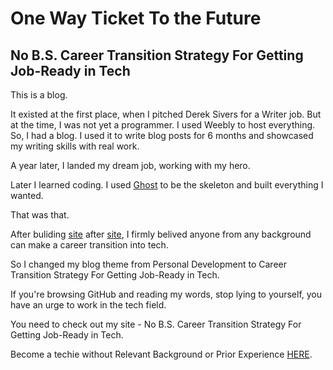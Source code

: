# One Way Ticket To the Future
## No B.S. Career Transition Strategy For Getting Job-Ready in Tech

This is a blog.

It existed at the first place, when I pitched Derek Sivers for a Writer job. But at the time, I was not yet a programmer. I used Weebly to host everything. So, I had a blog. I used it to write blog posts for 6 months and showcased my writing skills with real work.

A year later, I landed my dream job, working with my hero.

Later I learned coding. I used [Ghost](https://ghost.org/subscribe/trial/) to be the skeleton and built everything I wanted. 

That was that.

After buliding [site](http://wisdomtrigger.com/) after [site](http://aerowong.com/), I firmly belived anyone from any background can make a career transition into tech.

So I changed my blog theme from Personal Development to Career Transition Strategy For Getting Job-Ready in Tech.

If you're browsing GitHub and reading my words, stop lying to yourself, you have an urge to work in the tech field.

You need to check out my site - No B.S. Career Transition Strategy For Getting Job-Ready in Tech. 

Become a techie without Relevant Background or Prior Experience [HERE](http://aerowong.com/).